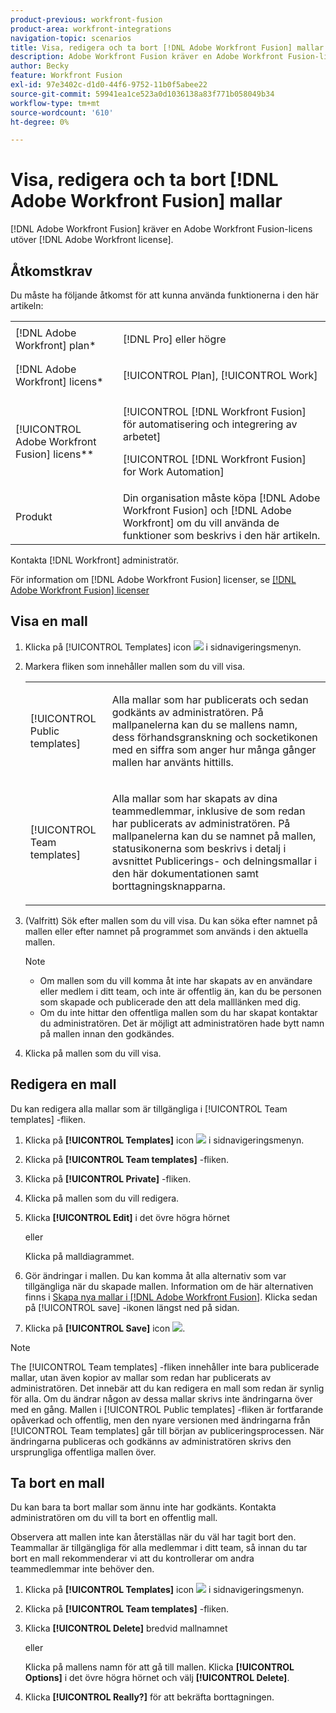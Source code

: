 ```yaml
---
product-previous: workfront-fusion
product-area: workfront-integrations
navigation-topic: scenarios
title: Visa, redigera och ta bort [!DNL Adobe Workfront Fusion] mallar
description: Adobe Workfront Fusion kräver en Adobe Workfront Fusion-licens förutom en Adobe Workfront-licens.
author: Becky
feature: Workfront Fusion
exl-id: 97e3402c-d1d0-44f6-9752-11b0f5abee22
source-git-commit: 59941ea1ce523a0d1036138a83f771b058049b34
workflow-type: tm+mt
source-wordcount: '610'
ht-degree: 0%

---
```


# Visa, redigera och ta bort [!DNL Adobe Workfront Fusion] mallar

[!DNL Adobe Workfront Fusion] kräver en Adobe Workfront Fusion-licens utöver [!DNL Adobe Workfront license].

## Åtkomstkrav

Du måste ha följande åtkomst för att kunna använda funktionerna i den här artikeln:

<table style="table-layout:auto"> 
 <col> 
 <col> 
 <tbody> 
  <tr> 
    <td role="rowheader">[!DNL Adobe Workfront] plan*</td> 
   <td> <p>[!DNL Pro] eller högre</p> </td> 
  </tr> 
  <tr data-mc-conditions=""> 
   <td role="rowheader">[!DNL Adobe Workfront] licens*</td> 
   <td> <p>[!UICONTROL Plan], [!UICONTROL Work]</p> </td> 
  </tr> 
  <tr> 
   <td role="rowheader">[!UICONTROL Adobe Workfront Fusion] licens**</td> 
  <td> <p>[!UICONTROL [!DNL Workfront Fusion] för automatisering och integrering av arbetet] </p><p>[!UICONTROL [!DNL Workfront Fusion] for Work Automation] </p>  </td>  
  </tr> 
  <tr> 
   <td role="rowheader">Produkt</td> 
   <td>Din organisation måste köpa [!DNL Adobe Workfront Fusion] och [!DNL Adobe Workfront] om du vill använda de funktioner som beskrivs i den här artikeln.</td> 
  </tr> 
 </tbody> 
</table>

Kontakta [!DNL Workfront] administratör.

För information om [!DNL Adobe Workfront Fusion] licenser, se [[!DNL Adobe Workfront Fusion] licenser](../../../workfront-fusion/get-started/license-automation-vs-integration.md)

## Visa en mall

1. Klicka på [!UICONTROL Templates] icon ![](assets/fusion-template-icon.png) i sidnavigeringsmenyn.
1. Markera fliken som innehåller mallen som du vill visa.

   <table style="table-layout:auto"> 
    <col> 
    <col> 
    <tbody> 
     <tr> 
      <td role="rowheader">[!UICONTROL Public templates]</td> 
      <td> <p> Alla mallar som har publicerats och sedan godkänts av administratören. På mallpanelerna kan du se mallens namn, dess förhandsgranskning och socketikonen med en siffra som anger hur många gånger mallen har använts hittills.</p> </td> 
     </tr> 
     <tr> 
      <td role="rowheader">[!UICONTROL Team templates]</td> 
      <td> <p>Alla mallar som har skapats av dina teammedlemmar, inklusive de som redan har publicerats av administratören. På mallpanelerna kan du se namnet på mallen, statusikonerna som beskrivs i detalj i avsnittet Publicerings- och delningsmallar i den här dokumentationen samt borttagningsknapparna.</p> </td> 
     </tr> 
    </tbody> 
   </table>

1. (Valfritt) Sök efter mallen som du vill visa. Du kan söka efter namnet på mallen eller efter namnet på programmet som används i den aktuella mallen.

   >[!NOTE]
   >
   >* Om mallen som du vill komma åt inte har skapats av en användare eller medlem i ditt team, och inte är offentlig än, kan du be personen som skapade och publicerade den att dela malllänken med dig.
   >* Om du inte hittar den offentliga mallen som du har skapat kontaktar du administratören. Det är möjligt att administratören hade bytt namn på mallen innan den godkändes.



1. Klicka på mallen som du vill visa.

## Redigera en mall

Du kan redigera alla mallar som är tillgängliga i [!UICONTROL Team templates] -fliken.

1. Klicka på **[!UICONTROL Templates]** icon ![](assets/fusion-template-icon.png) i sidnavigeringsmenyn.
1. Klicka på **[!UICONTROL Team templates]** -fliken.
1. Klicka på **[!UICONTROL Private]** -fliken.
1. Klicka på mallen som du vill redigera.
1. Klicka **[!UICONTROL Edit]** i det övre högra hörnet

   eller

   Klicka på malldiagrammet.

1. Gör ändringar i mallen. Du kan komma åt alla alternativ som var tillgängliga när du skapade mallen. Information om de här alternativen finns i [Skapa nya mallar i [!DNL Adobe Workfront Fusion]](../../../workfront-fusion/scenarios/templates/create-new-fusion-templates.md). Klicka sedan på [!UICONTROL save] -ikonen längst ned på sidan.
1. Klicka på **[!UICONTROL Save]** icon ![](assets/save-icon.png).

>[!NOTE]
>
>The [!UICONTROL Team templates] -fliken innehåller inte bara publicerade mallar, utan även kopior av mallar som redan har publicerats av administratören. Det innebär att du kan redigera en mall som redan är synlig för alla. Om du ändrar någon av dessa mallar skrivs inte ändringarna över med en gång. Mallen i [!UICONTROL Public templates] -fliken är fortfarande opåverkad och offentlig, men den nyare versionen med ändringarna från [!UICONTROL Team templates] går till början av publiceringsprocessen. När ändringarna publiceras och godkänns av administratören skrivs den ursprungliga offentliga mallen över.

## Ta bort en mall

Du kan bara ta bort mallar som ännu inte har godkänts. Kontakta administratören om du vill ta bort en offentlig mall.

Observera att mallen inte kan återställas när du väl har tagit bort den. Teammallar är tillgängliga för alla medlemmar i ditt team, så innan du tar bort en mall rekommenderar vi att du kontrollerar om andra teammedlemmar inte behöver den.

1. Klicka på **[!UICONTROL Templates]** icon ![](assets/fusion-template-icon.png) i sidnavigeringsmenyn.
1. Klicka på **[!UICONTROL Team templates]** -fliken.
1. Klicka **[!UICONTROL Delete]** bredvid mallnamnet

   eller

   Klicka på mallens namn för att gå till mallen. Klicka **[!UICONTROL Options]** i det övre högra hörnet och välj **[!UICONTROL Delete]**.

1. Klicka **[!UICONTROL Really?]** för att bekräfta borttagningen.
